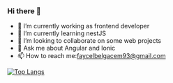 ### Hi there 👋


- 🔭 I’m currently working as frontend developer
- 🌱 I’m currently learning nestJS
- 👯 I’m looking to collaborate on  some web projects
- 💬 Ask me about Angular and Ionic
- 📫 How to reach me:faycelbelgacem93@gmail.com

[![Top Langs](https://github-readme-stats.vercel.app/api/top-langs/?username=belgacemfaycel)](https://github.com/anuraghazra/github-readme-stats)
